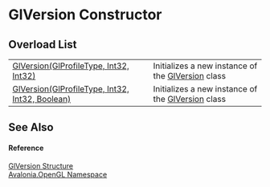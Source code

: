 # GlVersion Constructor


## Overload List
<table>
<tr>
<td><a href="M_Avalonia_OpenGL_GlVersion__ctor_1">GlVersion(GlProfileType, Int32, Int32)</a></td>
<td>Initializes a new instance of the <a href="T_Avalonia_OpenGL_GlVersion">GlVersion</a> class</td>
</tr>
<tr>
<td><a href="M_Avalonia_OpenGL_GlVersion__ctor">GlVersion(GlProfileType, Int32, Int32, Boolean)</a></td>
<td>Initializes a new instance of the <a href="T_Avalonia_OpenGL_GlVersion">GlVersion</a> class</td>
</tr>
</table>

## See Also


#### Reference
<a href="T_Avalonia_OpenGL_GlVersion">GlVersion Structure</a>  
<a href="N_Avalonia_OpenGL">Avalonia.OpenGL Namespace</a>  
